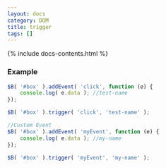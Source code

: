 ```yaml
---
layout: docs
category: DOM
title: trigger
tags: []
---
```


{% include docs-contents.html %}

### Example
```js
$B( '#box' ).addEvent( 'click', function (e) {
    console.log( e.data ); //test-name
});

$B( '#box' ).trigger( 'click', 'test-name' );

//Custom Event
$B( '#box' ).addEvent( 'myEvent', function (e) {
    console.log( e.data ); //my-name
});

$B( '#box' ).trigger( 'myEvent', 'my-name' );
```